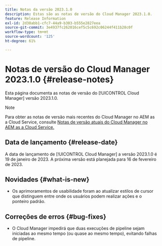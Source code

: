```yaml
---
title: Notas da versão 2023.1.0
description: Estas são as notas de versão do Cloud Manager 2023.1.0.
feature: Release Information
exl-id: 2d38abb1-cfc7-44a9-b303-b555e2827eea
source-git-commit: 3e4937fc262016cef5c5c692c06244f411b28c0f
workflow-type: tm+mt
source-wordcount: '125'
ht-degree: 61%

---
```



# Notas de versão do Cloud Manager 2023.1.0 {#release-notes}

Esta página documenta as notas de versão do [!UICONTROL Cloud Manager] versão 2023.1.0.

>[!NOTE]
>
>Para obter as notas de versão mais recentes do Cloud Manager no AEM as a Cloud Service, consulte [Notas de versão atuais do Cloud Manager no AEM as a Cloud Service.](https://experienceleague.adobe.com/docs/experience-manager-cloud-service/content/implementing/using-cloud-manager/release-notes-cloud-manager/release-notes-cm-current.html?lang=pt-BR)

## Data de lançamento {#release-date}

A data de lançamento de [!UICONTROL Cloud Manager] a versão 2023.1.0 é 19 de janeiro de 2023. A próxima versão está planejada para 16 de fevereiro de 2023.

## Novidades {#what-is-new}

* Os aprimoramentos de usabilidade foram ao atualizar estilos de cursor que distinguem entre onde os usuários podem realizar ações e o ponteiro padrão.

## Correções de erros {#bug-fixes}

* O Cloud Manager impedirá que duas execuções de pipeline sejam iniciadas ao mesmo tempo (ou quase ao mesmo tempo), evitando falhas de pipeline.

